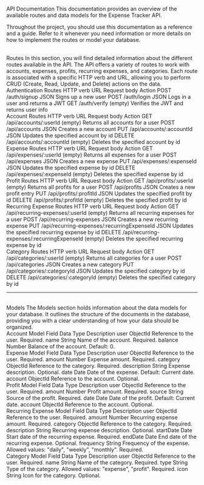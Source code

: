 API Documentation
This documentation provides an overview of the available routes and data models for the Expense Tracker API.

Throughout the project, you should use this documentation as a reference and a guide. Refer to it whenever you need information or more details on how to implement the routes or model your database.

<br>
Routes
In this section, you will find detailed information about the different routes available in the API.
The API offers a variety of routes to work with accounts, expenses, profits, recurring expenses, and categories. Each route is associated with a specific HTTP verb and URL, allowing you to perform CRUD (Create, Read, Update, and Delete) actions on the data.

<br>
Authentication Routes
HTTP verb	URL	Request body	Action
POST	/auth/signup	JSON	Signs up a new user
POST	/auth/login	JSON	Logs in a user and returns a JWT
GET	/auth/verify	(empty)	Verifies the JWT and returns user info
<br>
Account Routes
HTTP verb	URL	Request body	Action
GET	/api/accounts/:userId	(empty)	Returns all accounts for a user
POST	/api/accounts	JSON	Creates a new account
PUT	/api/accounts/:accountId	JSON	Updates the specified account by id
DELETE	/api/accounts/:accountId	(empty)	Deletes the specified account by id
<br>
Expense Routes
HTTP verb	URL	Request body	Action
GET	/api/expenses/:userId	(empty)	Returns all expenses for a user
POST	/api/expenses	JSON	Creates a new expense
PUT	/api/expenses/:expenseId	JSON	Updates the specified expense by id
DELETE	/api/expenses/:expenseId	(empty)	Deletes the specified expense by id
<br>
Profit Routes
HTTP verb	URL	Request body	Action
GET	/api/profits/:userId	(empty)	Returns all profits for a user
POST	/api/profits	JSON	Creates a new profit entry
PUT	/api/profits/:profitId	JSON	Updates the specified profit by id
DELETE	/api/profits/:profitId	(empty)	Deletes the specified profit by id
<br>
Recurring Expense Routes
HTTP verb	URL	Request body	Action
GET	/api/recurring-expenses/:userId	(empty)	Returns all recurring expenses for a user
POST	/api/recurring-expenses	JSON	Creates a new recurring expense
PUT	/api/recurring-expenses/:recurringExpenseId	JSON	Updates the specified recurring expense by id
DELETE	/api/recurring-expenses/:recurringExpenseId	(empty)	Deletes the specified recurring expense by id
<br>
Category Routes
HTTP verb	URL	Request body	Action
GET	/api/categories/:userId	(empty)	Returns all categories for a user
POST	/api/categories	JSON	Creates a new category
PUT	/api/categories/:categoryId	JSON	Updates the specified category by id
DELETE	/api/categories/:categoryId	(empty)	Deletes the specified category by id
<hr>
<br>
Models
The Models section holds information about the data models for your database. It outlines the structure of the documents in the database, providing you with a clear understanding of how your data should be organized.

<br>
Account Model
Field	Data Type	Description
user	ObjectId	Reference to the user. Required.
name	String	Name of the account. Required.
balance	Number	Balance of the account. Default: 0.
<br>
Expense Model
Field	Data Type	Description
user	ObjectId	Reference to the user. Required.
amount	Number	Expense amount. Required.
category	ObjectId	Reference to the category. Required.
description	String	Expense description. Optional.
date	Date	Date of the expense. Default: Current date.
account	ObjectId	Reference to the account. Optional.
<br>
Profit Model
Field	Data Type	Description
user	ObjectId	Reference to the user. Required.
amount	Number	Profit amount. Required.
source	String	Source of the profit. Required.
date	Date	Date of the profit. Default: Current date.
account	ObjectId	Reference to the account. Optional.
<br>
Recurring Expense Model
Field	Data Type	Description
user	ObjectId	Reference to the user. Required.
amount	Number	Recurring expense amount. Required.
category	ObjectId	Reference to the category. Required.
description	String	Recurring expense description. Optional.
startDate	Date	Start date of the recurring expense. Required.
endDate	Date	End date of the recurring expense. Optional.
frequency	String	Frequency of the expense. Allowed values: "daily", "weekly", "monthly". Required.
<br>
Category Model
Field	Data Type	Description
user	ObjectId	Reference to the user. Required.
name	String	Name of the category. Required.
type	String	Type of the category. Allowed values: "expense", "profit". Required.
icon	String	Icon for the category. Optional.
<br>